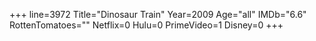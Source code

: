 +++
line=3972
Title="Dinosaur Train"
Year=2009
Age="all"
IMDb="6.6"
RottenTomatoes=""
Netflix=0
Hulu=0
PrimeVideo=1
Disney=0
+++

